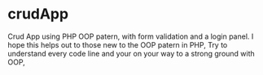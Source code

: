 # crudApp
Crud App using PHP OOP patern, with form validation and a login panel.
I hope this helps out to those new to the OOP patern in PHP,
Try to understand every code line and your on your way to a strong ground with OOP,

